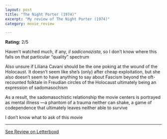 ```yaml
---
layout: post
title: "The Night Porter (1974)"
excerpt: "My review of The Night Porter (1974)"
category: movie_review

---
```


**Rating:** 2/5

Haven’t watched much, if any, <i>il sadiconazista</i>, so I don’t know where this falls on that particular “quality” spectrum

Also unsure if Liliana Cavani should be the one poking at the wound of the Holocaust. It doesn’t seem like she’s (only) after cheap exploitation, but she also doesn’t seem to have anything to say about Fascism beyond the oft-recounted folktale in Freudian circles of the Holocaust ultimately being an expression of sadomasochism

As a result, the sadomasochistic relationship the movie centers is portrayed as mental illness —a phantom of a trauma neither can shake, a game of codependence that ultimately leaves neither able to survive

I don’t know what to ask of this movie

<hr>

[See Review on Letterboxd](https://boxd.it/3TKNU9)
